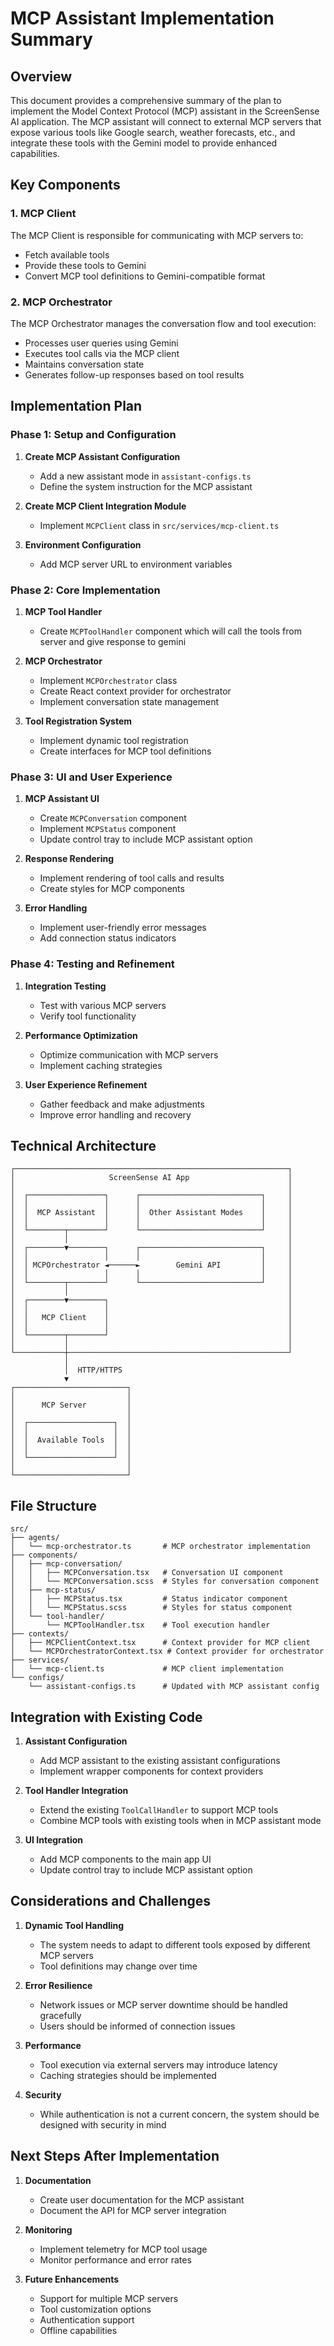 # MCP Assistant Implementation Summary

## Overview

This document provides a comprehensive summary of the plan to implement the Model Context Protocol (MCP) assistant in the ScreenSense AI application. The MCP assistant will connect to external MCP servers that expose various tools like Google search, weather forecasts, etc., and integrate these tools with the Gemini model to provide enhanced capabilities.

## Key Components

### 1. MCP Client

The MCP Client is responsible for communicating with MCP servers to:
- Fetch available tools
- Provide these tools to Gemini
- Convert MCP tool definitions to Gemini-compatible format

### 2. MCP Orchestrator

The MCP Orchestrator manages the conversation flow and tool execution:
- Processes user queries using Gemini
- Executes tool calls via the MCP client
- Maintains conversation state
- Generates follow-up responses based on tool results

## Implementation Plan

### Phase 1: Setup and Configuration

1. **Create MCP Assistant Configuration**
   - Add a new assistant mode in `assistant-configs.ts`
   - Define the system instruction for the MCP assistant

2. **Create MCP Client Integration Module**
   - Implement `MCPClient` class in `src/services/mcp-client.ts`

3. **Environment Configuration**
   - Add MCP server URL to environment variables

### Phase 2: Core Implementation

1. **MCP Tool Handler**
   - Create `MCPToolHandler` component which will call the tools from server and give response to gemini

2. **MCP Orchestrator**
   - Implement `MCPOrchestrator` class
   - Create React context provider for orchestrator
   - Implement conversation state management

3. **Tool Registration System**
   - Implement dynamic tool registration
   - Create interfaces for MCP tool definitions

### Phase 3: UI and User Experience

1. **MCP Assistant UI**
   - Create `MCPConversation` component
   - Implement `MCPStatus` component
   - Update control tray to include MCP assistant option

2. **Response Rendering**
   - Implement rendering of tool calls and results
   - Create styles for MCP components

3. **Error Handling**
   - Implement user-friendly error messages
   - Add connection status indicators

### Phase 4: Testing and Refinement

1. **Integration Testing**
   - Test with various MCP servers
   - Verify tool functionality

2. **Performance Optimization**
   - Optimize communication with MCP servers
   - Implement caching strategies

3. **User Experience Refinement**
   - Gather feedback and make adjustments
   - Improve error handling and recovery

## Technical Architecture

```
┌─────────────────────────────────────────────────────────────┐
│                     ScreenSense AI App                      │
│                                                             │
│  ┌─────────────────┐      ┌───────────────────────────┐     │
│  │                 │      │                           │     │
│  │  MCP Assistant  │      │  Other Assistant Modes    │     │
│  │                 │      │                           │     │
│  └────────┬────────┘      └───────────────────────────┘     │
│           │                                                 │
│  ┌────────▼────────┐      ┌───────────────────────────┐     │
│  │                 │      │                           │     │
│  │ MCPOrchestrator ◄──────►        Gemini API         │     │
│  │                 │      │                           │     │
│  └────────┬────────┘      └───────────────────────────┘     │
│           │                                                 │
│  ┌────────▼────────┐                                        │
│  │                 │                                        │
│  │   MCP Client    │                                        │
│  │                 │                                        │
│  └────────┬────────┘                                        │
│           │                                                 │
└───────────┼─────────────────────────────────────────────────┘
            │
            │  HTTP/HTTPS
            ▼
┌─────────────────────────┐
│                         │
│      MCP Server         │
│                         │
│  ┌───────────────────┐  │
│  │                   │  │
│  │  Available Tools  │  │
│  │                   │  │
│  └───────────────────┘  │
│                         │
└─────────────────────────┘
```

## File Structure

```
src/
├── agents/
│   └── mcp-orchestrator.ts       # MCP orchestrator implementation
├── components/
│   ├── mcp-conversation/
│   │   ├── MCPConversation.tsx   # Conversation UI component
│   │   └── MCPConversation.scss  # Styles for conversation component
│   ├── mcp-status/
│   │   ├── MCPStatus.tsx         # Status indicator component
│   │   └── MCPStatus.scss        # Styles for status component
│   └── tool-handler/
│       └── MCPToolHandler.tsx    # Tool execution handler
├── contexts/
│   ├── MCPClientContext.tsx      # Context provider for MCP client
│   └── MCPOrchestratorContext.tsx # Context provider for orchestrator
├── services/
│   └── mcp-client.ts             # MCP client implementation
└── configs/
    └── assistant-configs.ts      # Updated with MCP assistant config
```

## Integration with Existing Code

1. **Assistant Configuration**
   - Add MCP assistant to the existing assistant configurations
   - Implement wrapper components for context providers

2. **Tool Handler Integration**
   - Extend the existing `ToolCallHandler` to support MCP tools
   - Combine MCP tools with existing tools when in MCP assistant mode

3. **UI Integration**
   - Add MCP components to the main app UI
   - Update control tray to include MCP assistant option

## Considerations and Challenges

1. **Dynamic Tool Handling**
   - The system needs to adapt to different tools exposed by different MCP servers
   - Tool definitions may change over time

2. **Error Resilience**
   - Network issues or MCP server downtime should be handled gracefully
   - Users should be informed of connection issues

3. **Performance**
   - Tool execution via external servers may introduce latency
   - Caching strategies should be implemented

4. **Security**
   - While authentication is not a current concern, the system should be designed with security in mind

## Next Steps After Implementation

1. **Documentation**
   - Create user documentation for the MCP assistant
   - Document the API for MCP server integration

2. **Monitoring**
   - Implement telemetry for MCP tool usage
   - Monitor performance and error rates

3. **Future Enhancements**
   - Support for multiple MCP servers
   - Tool customization options
   - Authentication support
   - Offline capabilities 